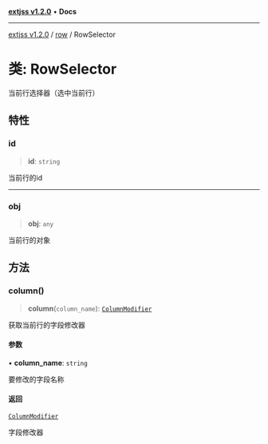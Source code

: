 [**extjss v1.2.0**](../../README.md) • **Docs**

***

[extjss v1.2.0](../../modules.md) / [row](../README.md) / RowSelector

# 类: RowSelector

当前行选择器（选中当前行）

## 特性

### id

> **id**: `string`

当前行的id

***

### obj

> **obj**: `any`

当前行的对象

## 方法

### column()

> **column**(`column_name`): [`ColumnModifier`](../../column/classes/ColumnModifier.md)

获取当前行的字段修改器

#### 参数

• **column\_name**: `string`

要修改的字段名称

#### 返回

[`ColumnModifier`](../../column/classes/ColumnModifier.md)

字段修改器
